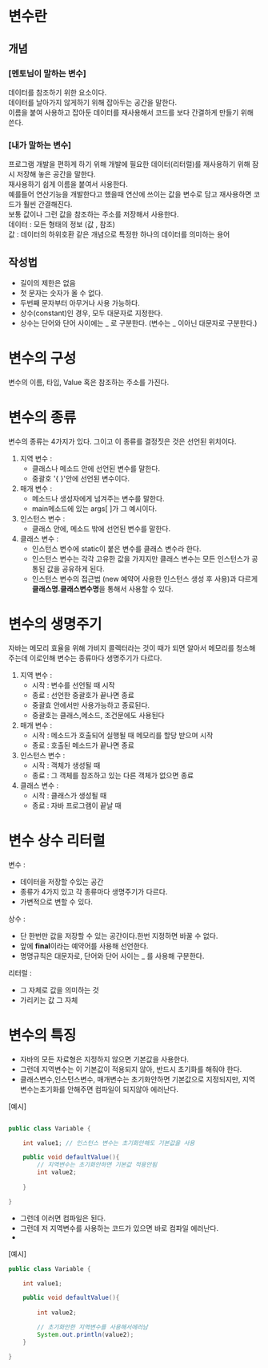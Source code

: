 # 변수란

## 개념
### [멘토님이 말하는 변수]
데이터를 참조하기 위한 요소이다.
<br>데이터를 날아가지 않게하기 위해 잡아두는 공간을 말한다. 
<br>이름을 붙여 사용하고 잡아둔 데이터를 재사용해서 코드를 보다 간결하게 만들기 위해 쓴다.
### [내가 말하는 변수]
프로그램 개발을 편하게 하기 위해 개발에 필요한 데이터(리터럴)를 재사용하기 위해 잠시 저장해 놓은 공간을 말한다. 
<br>재사용하기 쉽게 이름을 붙여서 사용한다. 
<br>예를들어 연산기능을 개발한다고 했을때 연산에 쓰이는 값을 변수로 담고 재사용하면 코드가 훨씬 간결해진다.<br>보통 값이나 그런 값을 참조하는 주소를 저장해서 사용한다. 
<br>데이터  : 모든 형태의 정보 (값 , 참조)
<br>값 : 데이터의 하위호환 같은 개념으로 특정한 하나의 데이터를 의미하는 용어 

## 작성법
- 길이의 제한은 없음
- 첫 문자는 숫자가 올 수 없다.
- 두번째 문자부터 아무거나 사용 가능하다.
- 상수(constant)인 경우, 모두 대문자로 지정한다. 
- 상수는 단어와 단어 사이에는 _ 로 구분한다. (변수는 _ 이아닌 대문자로 구분한다.)

# 변수의 구성
변수의 이름, 타입, Value 혹은 참조하는 주소를  가진다. 

# 변수의 종류
변수의 종류는 4가지가 있다.
그이고 이 종류를 결정짓은 것은 선언된 위치이다. 

1. 지역 변수 : 
	- 클래스나 메소드 안에 선언된 변수를 말한다. 
	- 중괄호 '{ }'안에 선언된 변수이다.
2. 매개 변수 :
	- 메소드나 생성자에게 넘겨주는 변수를 말한다.
	- main메소드에 있는 args[ ]가 그 예시이다.
3. 인스턴스 변수 :
	- 클래스 안에, 메소드 밖에 선언된 변수를 말한다.
4. 클래스 변수 : 
	 -  인스턴스 변수에 static이 붙은 변수를 클래스 변수라 한다. 
	 -  인스턴스 변수는 각각 고유한 값을 가지지만 클래스 변수는 모든 인스턴스가 공통된 값을 공유하게 된다. 
	 - 인스턴스 변수의 접근법 (new 예약어 사용한 인스턴스 생성 후 사용)과 다르게 **클래스명.클래스변수명**을 통해서 사용할 수 있다.	

# 변수의 생명주기
자바는 메모리 효율을 위해 가비지 콜렉터라는 것이 때가 되면 알아서 메모리를 청소해 주는데 이로인해 변수는 종류마다 생명주기가 다르다. 
1. 지역 변수 : 
	- 시작 : 변수를 선언될 때 시작 
	- 종료 : 선언한 중괄호가 끝나면 종료 
	- 중괄효 안에서만 사용가능하고 종료된다. 
	- 중괄호는 클래스,메소드, 조건문에도 사용된다
2. 매개 변수 : 
	- 시작 : 메소드가 호출되어 실행될 때 메모리를 할당 받으며 시작
	- 종료 : 호출된 메소드가 끝나면 종료
3. 인스턴스 변수 : 
	- 시작 : 객체가 생성될 때
	- 종료 : 그 객체를 참조하고 있는 다른 객체가 없으면 종료
4. 클래스 변수 : 
	- 시작 : 클래스가 생성될 때 
	- 종료 : 자바 프로그램이 끝날 때


# 변수 상수 리터럴

변수 : 
- 데이터을 저장할 수있는 공간
- 종류가 4가지 있고 각 종류마다 생명주기가 다르다. 
- 가변적으로 변할 수 있다. 

상수 :  
- 단 한번만 값을 저장할 수 있는 공간이다.한번 지정하면 바꿀 수 없다. 
- 앞에 **final**이라는 예약어를 사용해 선언한다. 
- 명명규칙은 대문자로, 단어와 단어 사이는 _ 를 사용해 구분한다. 

리터럴 : 
- 그 자체로 값을 의미하는 것
- 가리키는 값 그 자체 


# 변수의 특징 
- 자바의 모든 자료형은 지정하지 않으면 기본값을 사용한다. 
- 그런데 지역변수는 이 기본값이 적용되지 않아, 반드시 초기화를 해줘야 한다. 
- 클래스변수,인스턴스변수, 매개변수는 초기화안하면 기본값으로 지정되지만,
   지역변수는초기화를 안해주면 컴파일이 되지않아 에러난다. 
   
[예시]
~~~Java

public class Variable {

	int value1; // 인스턴스 변수는 초기화안해도 기본값을 사용

	public void defaultValue(){
		// 지역변수는 초기화안하면 기본값 적용안됨
		int value2; 
		
	}

}
~~~
- 그런데 이러면 컴파일은 된다. 
- 그런데 저 지역변수를 사용하는 코드가 있으면 바로 컴파일 에러난다.
- 
[예시]
~~~Java
public class Variable {

	int value1; 

	public void defaultValue(){
		
		int value2; 

		// 초기화안한 지역변수를 사용해서에러남
		System.out.println(value2); 
	}

}
~~~
